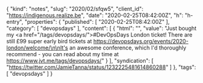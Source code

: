 {
  "kind": "notes",
  "slug": "2020/02/sfqw5",
  "client_id": "https://indigenous.realize.be",
  "date": "2020-02-25T08:42:00Z",
  "h": "h-entry",
  "properties": {
    "published": [
      "2020-02-25T08:42:00Z"
    ],
    "category": [
      "devopsdays"
    ],
    "content": [
      {
        "html": "",
        "value": "Just bought my <a href=\"/tags/devopsdays/\">#DevOpsDays</a> London ticket! There are still £99 super early bird tickets at https://devopsdays.org/events/2020-london/welcome/\n\nIt's an awesome conference, which I'd thoroughly recommend - you can read about my time at https://www.jvt.me/tags/devopsdays/"
      }
    ],
    "syndication": [
      "https://twitter.com/JamieTanna/status/1232225481614860288"
    ]
  },
  "tags": [
    "devopsdays"
  ]
}
